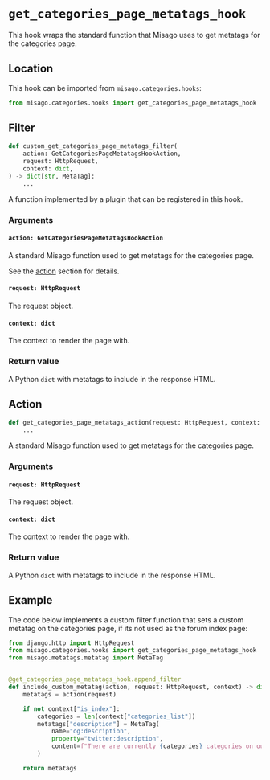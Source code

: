 # `get_categories_page_metatags_hook`

This hook wraps the standard function that Misago uses to get metatags for the categories page.


## Location

This hook can be imported from `misago.categories.hooks`:

```python
from misago.categories.hooks import get_categories_page_metatags_hook
```


## Filter

```python
def custom_get_categories_page_metatags_filter(
    action: GetCategoriesPageMetatagsHookAction,
    request: HttpRequest,
    context: dict,
) -> dict[str, MetaTag]:
    ...
```

A function implemented by a plugin that can be registered in this hook.


### Arguments

#### `action: GetCategoriesPageMetatagsHookAction`

A standard Misago function used to get metatags for the categories page.

See the [action](#action) section for details.


#### `request: HttpRequest`

The request object.


#### `context: dict`

The context to render the page with.


### Return value

A Python `dict` with metatags to include in the response HTML.


## Action

```python
def get_categories_page_metatags_action(request: HttpRequest, context: dict) -> dict[str, MetaTag]:
    ...
```

A standard Misago function used to get metatags for the categories page.


### Arguments

#### `request: HttpRequest`

The request object.


#### `context: dict`

The context to render the page with.


### Return value

A Python `dict` with metatags to include in the response HTML.


## Example

The code below implements a custom filter function that sets a custom metatag on the categories page, if its not used as the forum index page:

```python
from django.http import HttpRequest
from misago.categories.hooks import get_categories_page_metatags_hook
from misago.metatags.metatag import MetaTag


@get_categories_page_metatags_hook.append_filter
def include_custom_metatag(action, request: HttpRequest, context) -> dict[str, MetaTag]:
    metatags = action(request)

    if not context["is_index"]:
        categories = len(context["categories_list"])
        metatags["description"] = MetaTag(
            name="og:description",
            property="twitter:description",
            content=f"There are currently {categories} categories on our forums.",
        )

    return metatags
```